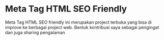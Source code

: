 # Meta Tag HTML SEO Friendly
Meta Tag HTML SEO friendly ini merupakan project terbuka yang bisa di improve ke berbagai project web. Bentuk kontribusi saya sebagai pengingat dan juga sharing pengalaman
